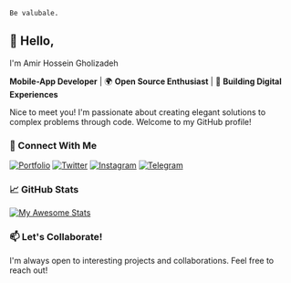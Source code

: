 ```
Be valubale.
```


## 👋 Hello,
I'm Amir Hossein Gholizadeh

**Mobile-App Developer** | 🌍 **Open Source Enthusiast** | 🚀 **Building Digital Experiences**

Nice to meet you! I'm passionate about creating elegant solutions to complex problems through code. Welcome to my GitHub profile!



### 🔗 Connect With Me

[![Portfolio](https://img.shields.io/badge/Portfolio-%23000000.svg?style=for-the-badge&logo=About.me&logoColor=white)](https://amrqhz.github.io)
[![Twitter](https://img.shields.io/badge/Twitter-%231DA1F2.svg?style=for-the-badge&logo=Twitter&logoColor=white)](https://twitter.com/amrqhz)
[![Instagram](https://img.shields.io/badge/Instagram-%23E4405F.svg?style=for-the-badge&logo=Instagram&logoColor=white)](https://instagram.com/amrqhz)
[![Telegram](https://img.shields.io/badge/Telegram-2CA5E0?style=for-the-badge&logo=telegram&logoColor=white)](https://telegram.me/amrqhz)





### 📈 GitHub Stats

[![My Awesome Stats](https://awesome-github-stats.azurewebsites.net/user-stats/amrqhz?cardType=github&theme=gruvbox&preferLogin=false)](https://git.io/awesome-stats-card)




### 📫 Let's Collaborate!

I'm always open to interesting projects and collaborations. Feel free to reach out!
